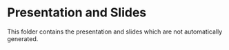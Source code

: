 # Presentation and Slides

This folder contains the presentation and slides which are not automatically generated.

